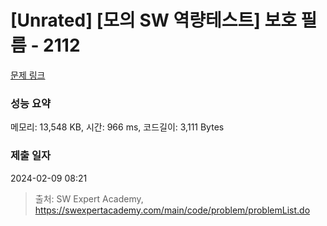 # [Unrated] [모의 SW 역량테스트] 보호 필름 - 2112 

[문제 링크](https://swexpertacademy.com/main/code/problem/problemDetail.do?contestProbId=AV5V1SYKAaUDFAWu) 

### 성능 요약

메모리: 13,548 KB, 시간: 966 ms, 코드길이: 3,111 Bytes

### 제출 일자

2024-02-09 08:21



> 출처: SW Expert Academy, https://swexpertacademy.com/main/code/problem/problemList.do